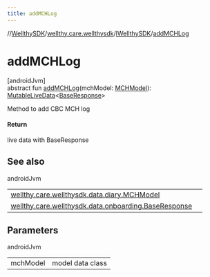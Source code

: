 ```yaml
---
title: addMCHLog
---
```

//[WellthySDK](../../../index.html)/[wellthy.care.wellthysdk](../index.html)/[IWellthySDK](index.html)/[addMCHLog](add-m-c-h-log.html)



# addMCHLog



[androidJvm]\
abstract fun [addMCHLog](add-m-c-h-log.html)(mchModel: [MCHModel](../../wellthy.care.wellthysdk.data.diary/-m-c-h-model/index.html)): [MutableLiveData](https://developer.android.com/reference/kotlin/androidx/lifecycle/MutableLiveData.html)&lt;[BaseResponse](../../wellthy.care.wellthysdk.data.onboarding/-base-response/index.html)&gt;



Method to add CBC MCH log



#### Return



live data with BaseResponse



## See also


androidJvm

| | |
|---|---|
| [wellthy.care.wellthysdk.data.diary.MCHModel](../../wellthy.care.wellthysdk.data.diary/-m-c-h-model/index.html) |  |
| [wellthy.care.wellthysdk.data.onboarding.BaseResponse](../../wellthy.care.wellthysdk.data.onboarding/-base-response/index.html) |  |



## Parameters


androidJvm

| | |
|---|---|
| mchModel | model data class |




